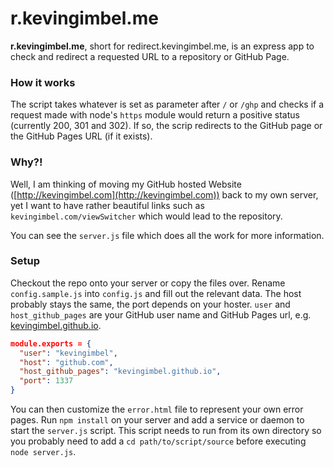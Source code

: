 # r.kevingimbel.me

**r.kevingimbel.me**, short for redirect.kevingimbel.me, is an express app to check and redirect a requested URL to a repository or GitHub Page.

### How it works

The script takes whatever is set as parameter after `/` or `/ghp` and checks if a request made with node's `https` module would return a positive status (currently 200, 301 and 302). If so, the scrip redirects to the GitHub page or the GitHub Pages URL (if it exists).

### Why?!

Well, I am thinking of moving my GitHub hosted Website ([http://kevingimbel.com](http://kevingimbel.com)) back to my own server, yet I want to have rather beautiful links such as `kevingimbel.com/viewSwitcher` which would lead to the repository.

You can see the `server.js` file which does all the work for more information.

### Setup

Checkout the repo onto your server or copy the files over. Rename `config.sample.js` into `config.js` and fill out the relevant data. The host probably stays the same, the port depends on your hoster. `user` and `host_github_pages` are your GitHub user name and GitHub Pages url, e.g. [kevingimbel.github.io](https://kevingimbel.github.io).

```json
module.exports = {
  "user": "kevingimbel",
  "host": "github.com",
  "host_github_pages": "kevingimbel.github.io",
  "port": 1337
}
```

You can then customize the `error.html` file to represent your own error pages. Run `npm install` on your server and add a service or daemon to start the `server.js` script. This script needs to run from its own directory so you probably need to add a `cd path/to/script/source` before executing `node server.js`.
